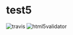 # test5
<img src="https://travis-ci.org/gitwood/test5.svg?branch=master" alt="travis">
<img src="https://badge.fury.io/py/html5validator.svg" alt="html5validator">
